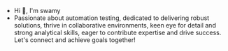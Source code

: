 - Hi 👋, I'm swamy
- Passionate about automation testing, dedicated to delivering robust solutions, thrive in collaborative environments, keen eye for detail and strong analytical skills, eager to contribute expertise and drive success. Let's connect and achieve goals together!

<!---
swamypindy24/swamypindy24 is a ✨ special ✨ repository because its `README.md` (this file) appears on your GitHub profile.
You can click the Preview link to take a look at your changes.
--->
